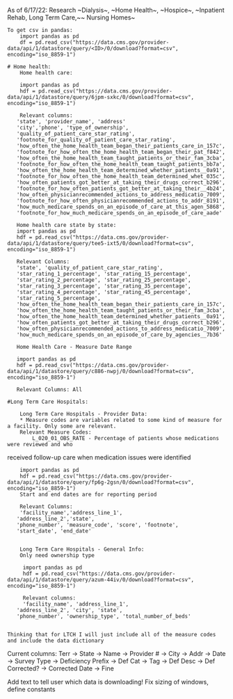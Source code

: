 As of 6/17/22:
    Research ~Dialysis~, ~Home Health~, ~Hospice~, ~Inpatient Rehab, Long Term Care,~~ Nursing Homes~

    To get csv in pandas:
        import pandas as pd
        df = pd.read_csv("https://data.cms.gov/provider-data/api/1/datastore/query/<ID>/0/download?format=csv", encoding="iso_8859-1")

    # Home health:
        Home health care:

        import pandas as pd
        hdf = pd.read_csv("https://data.cms.gov/provider-data/api/1/datastore/query/6jpm-sxkc/0/download?format=csv", encoding="iso_8859-1")

        Relevant columns:
       'state', 'provider_name', 'address'
       'city','phone', 'type_of_ownership',
       'quality_of_patient_care_star_rating',
       'footnote_for_quality_of_patient_care_star_rating',
       'how_often_the_home_health_team_began_their_patients_care_in_157c',
       'footnote_for_how_often_the_home_health_team_began_their_pat_f842',
       'how_often_the_home_health_team_taught_patients_or_their_fam_3cba',
       'footnote_for_how_often_the_home_health_team_taught_patients_bb7a',
       'how_often_the_home_health_team_determined_whether_patients__0a91',
       'footnote_for_how_often_the_home_health_team_determined_whet_035c',
       'how_often_patients_got_better_at_taking_their_drugs_correct_b296',
       'footnote_for_how_often_patients_got_better_at_taking_their__4b24',
       'how_often_physicianrecommended_actions_to_address_medicatio_7009',
       'footnote_for_how_often_physicianrecommended_actions_to_addr_8191',
       'how_much_medicare_spends_on_an_episode_of_care_at_this_agen_5868',
       'footnote_for_how_much_medicare_spends_on_an_episode_of_care_aade'

       Home health care state by state:
       import pandas as pd
       hdf = pd.read_csv("https://data.cms.gov/provider-data/api/1/datastore/query/tee5-ixt5/0/download?format=csv", encoding="iso_8859-1")

       Relevant Columns:
       'state', 'quality_of_patient_care_star_rating',
       'star_rating_1_percentage', 'star_rating_15_percentage',
       'star_rating_2_percentage', 'star_rating_25_percentage',
       'star_rating_3_percentage', 'star_rating_35_percentage',
       'star_rating_4_percentage', 'star_rating_45_percentage',
       'star_rating_5_percentage',
       'how_often_the_home_health_team_began_their_patients_care_in_157c',
       'how_often_the_home_health_team_taught_patients_or_their_fam_3cba',
       'how_often_the_home_health_team_determined_whether_patients__0a91',
       'how_often_patients_got_better_at_taking_their_drugs_correct_b296',
       'how_often_physicianrecommended_actions_to_address_medicatio_7009',
       'how_much_medicare_spends_on_an_episode_of_care_by_agencies__7b36'

       Home Health Care - Measure Date Range

       import pandas as pd
       hdf = pd.read_csv("https://data.cms.gov/provider-data/api/1/datastore/query/c886-nwpj/0/download?format=csv", encoding="iso_8859-1")

       Relevant Columns: All

    #Long Term Care Hospitals:

        Long Term Care Hospitals - Provider Data:
        * Measure codes are variables related to some kind of measure for a facility. Only some are relevant.
        Relevant Measure Codes: 
            L_020_01_OBS_RATE - Percentage of patients whose medications were reviewed and who
received follow-up care when medication issues were identified

        import pandas as pd
        hdf = pd.read_csv("https://data.cms.gov/provider-data/api/1/datastore/query/fp6g-2gsn/0/download?format=csv", encoding="iso_8859-1")
        Start and end dates are for reporting period

        Relevant Columns:
        'facility_name','address_line_1',
       'address_line_2','state',
       'phone_number', 'measure_code', 'score', 'footnote',
       'start_date', 'end_date'


        Long Term Care Hospitals - General Info: 
        Only need ownership type

         import pandas as pd
         hdf = pd.read_csv("https://data.cms.gov/provider-data/api/1/datastore/query/azum-44iv/0/download?format=csv", encoding="iso_8859-1")

         Relevant columns:
         'facility_name', 'address_line_1',
       'address_line_2', 'city', 'state',
       'phone_number', 'ownership_type', 'total_number_of_beds'
    

    Thinking that for LTCH I will just include all of the measure codes and include the data dictionary


Current columns:
    Terr -> State -> Name -> Provider # -> City -> Addr -> Date -> Survey Type -> Deficiency Prefix -> Def Cat -> Tag -> Def Desc
    -> Def Corrected? -> Corrected Date -> Fine

       


Add text to tell user which data is downloading!
Fix sizing of windows, define constants